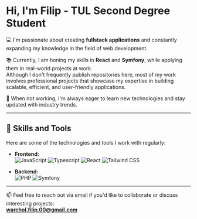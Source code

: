 # Hi, I'm Filip - TUL Second Degree Student

💻 I'm passionate about creating **fullstack applications** and constantly expanding my knowledge in the field of web development.

📚 Currently, I am honing my skills in **React** and **Symfony**, while applying them in real-world projects at work.  
Although I don't frequently publish repositories here, most of my work involves professional projects that showcase my expertise in building scalable, efficient, and user-friendly applications.

🌱 When not working, I'm always eager to learn new technologies and stay updated with industry trends.

---

## 🚀 Skills and Tools

Here are some of the technologies and tools I work with regularly:

- **Frontend:**  
  ![JavaScript](https://img.shields.io/badge/-JavaScript-yellow) ![Typescript](https://img.shields.io/badge/-Typescript-blue) ![React](https://img.shields.io/badge/-React-blue) ![Tailwind CSS](https://img.shields.io/badge/-TailwindCSS-blue)

- **Backend:**  
  ![PHP](https://img.shields.io/badge/-PHP-purple) ![Symfony](https://img.shields.io/badge/-Symfony-black)

---

📫 Feel free to reach out via email if you'd like to collaborate or discuss interesting projects:  
**warchol.filip.00@gmail.com**
